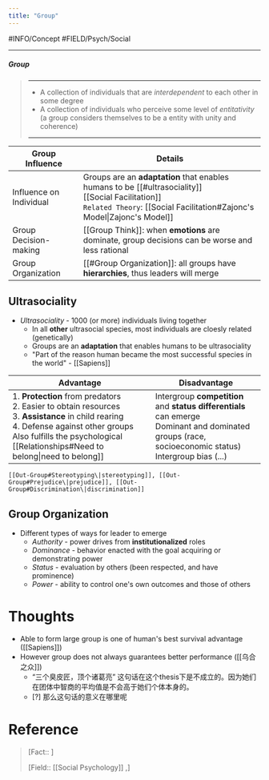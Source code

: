 ```yaml
---
title: "Group"
---
```



#INFO/Concept #FIELD/Psych/Social

---


##### Group
> ------------------------------------------------------------
> - A collection of individuals that are *interdependent* to each other in some degree
> - A collection of individuals who perceive some level of *entitativity* (a group considers themselves to be a entity with unity and coherence)
>
> ------------------------------------------------------------

| Group Influence         | Details |
|-------------------------|---------|
| Influence on Individual | Groups are an **adaptation** that enables humans to be [[#ultrasociality]] <br> [[Social Facilitation]] <br> `Related Theory`: [[Social Facilitation#Zajonc's Model\|Zajonc's Model]]         |
| Group Decision-making   | [[Group Think]]: when **emotions** are dominate, group decisions can be worse and less rational |
| Group Organization      | [[#Group Organization]]: all groups have **hierarchies**, thus leaders will merge        |

## Ultrasociality

- *Ultrasociality* - 1000 (or more) individuals living together
    - In all **other** ultrasocial species, most individuals are cloesly related (genetically)
    - Groups are an **adaptation** that enables humans to be ultrasociality
    - "Part of the reason human became the most successful species in the world" - [[Sapiens]]

| Advantage | Disadvantage |
|-----------|----------------------|
| 1. **Protection** from predators <br> 2. Easier to obtain resources <br> 3. **Assistance** in child rearing <br> 4. Defense against other groups <br> Also fulfills the psychological [[Relationships#Need to belong\|need to belong]] | Intergroup **competition** and **status differentials** can emerge <br> Dominant and dominated groups (race, socioeconomic status) <br> Intergroup bias (...) |

`[[Out-Group#Stereotyping\|stereotyping]], [[Out-Group#Prejudice\|prejudice]], [[Out-Group#Discrimination\|discrimination]]`


## Group Organization

- Different types of ways for leader to emerge
    * *Authority* - power drives from **institutionalized** roles
    * *Dominance* - behavior enacted with the goal acquiring or demonstrating power
    * *Status* - evaluation by others (been respected, and have prominence)
    * *Power* - ability to control one's own outcomes and those of others


# Thoughts

- Able to form large group is one of human's best survival advantage ([[Sapiens]])
- However group does not always guarantees better performance ([[乌合之众]])
	- “三个臭皮匠，顶个诸葛亮” 这句话在这个thesis下是不成立的。因为她们在团体中智商的平均值是不会高于她们个体本身的。
	- [?] 那么这句话的意义在哪里呢

# Reference


> [Fact:: ]
>
> [Field:: [[Social Psychology]] ,]
